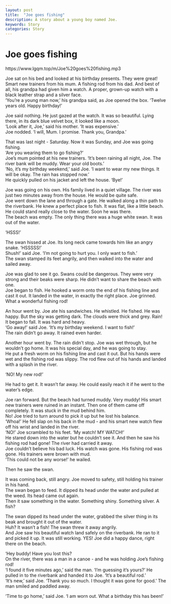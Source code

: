 ```yaml
---
layout: post
title:  "Joe goes fishing"
description: A story about a young boy named Joe.
keywords: Story 
categories: Story
---
```


# Joe goes fishing
<p>https://www.lgqm.top/m/Joe%20goes%20fishing.mp3</p>

Joe sat on his bed and looked at his birthday presents. They were great! Smart new trainers from his mum. A fishing rod from his dad. And best of all, his grandpa had given him a watch. A proper, grown-up watch with a black leather strap and a silver face.  
‘You’re a young man now,’ his grandpa said, as Joe opened the box. ‘Twelve years old. Happy birthday!’  

Joe said nothing. He just gazed at the watch. It was so beautiful. Lying there, in its dark blue velvet box, it looked like a moon.  
‘Look after it, Joe,’ said his mother. ‘It was expensive.’  
Joe nodded. ‘I will, Mum. I promise. Thank you, Grandpa.’  

That was last night - Saturday. Now it was Sunday, and Joe was going fishing.  
‘Are you wearing them to go fishing?’  
Joe’s mum pointed at his new trainers. ‘It’s been raining all night, Joe. The river bank will be muddy. Wear your old boots.’  
‘No, it’s my birthday weekend,’ said Joe. ‘I want to wear my new things. It will be okay. The rain has stopped now.’  
He quickly pulled on his jacket and left the house. ‘Bye!’  

Joe was going on his own. His family lived in a quiet village. The river was just two minutes away from the house. He would be quite safe.  
Joe went down the lane and through a gate. He walked along a thin path to the riverbank. He knew a perfect place to fish. It was flat, like a little beach. He could stand really close to the water.
Soon he was there.  
The beach was empty. The only thing there was a huge white swan. It was out of the water.  

‘HSSS!’  

The swan hissed at Joe. Its long neck came towards him like an angry snake. ‘HSSSSS!’  
Shush!’ said Joe. ‘I’m not going to hurt you. I only want to fish.’  
The swan stamped its feet angrily, and then walked into the water and sailed away.  

Joe was glad to see it go. Swans could be dangerous. They were very strong and their beaks were sharp. He didn’t want to share the beach with one.  
Joe began to fish. He hooked a worm onto the end of his fishing line and cast it out. It landed in the water, in exactly the right place. Joe grinned. What a wonderful fishing rod!  

An hour went by. Joe ate his sandwiches. He whistled. He fished. He was happy. But the sky was getting dark. The clouds were thick and grey. Rain! It began to fall. It was hard and heavy.  
‘Go away!’ said Joe. ‘It’s my birthday weekend. I want to fish!’  
The rain didn’t go away. It rained even harder.  

Another hour went by. The rain didn’t stop. Joe was wet through, but he wouldn’t go home. It was his special day, and he was going to stay.  
He put a fresh worm on his fishing line and cast it out. But his hands were wet and the fishing rod was slippy. The rod flew out of his hands and landed with a splash in the river.  

‘NO! My new rod!’  

He had to get it. It wasn’t far away. He could easily reach it if he went to the water’s edge.  

Joe ran forward. But the beach had turned muddy. Very muddy! His smart new trainers were ruined in an instant. Then one of them came off completely. It was stuck in the mud behind him.  
No! Joe tried to turn around to pick it up but he lost his balance.  
‘Whoa!’ He fell slap on his back in the mud - and his smart new watch flew off his wrist and landed in the river.  
‘NO!’ Joe scrambled to his feet. ‘My watch! MY WATCH!’  
He stared down into the water but he couldn’t see it. And then he saw his fishing rod had gone! The river had carried it away.  
Joe couldn’t believe his bad luck. His watch was gone. His fishing rod was gone. His trainers were brown with mud.  
‘This could not be any worse!’ he wailed.  

Then he saw the swan.  


It was coming back, still angry. Joe moved to safety, still holding his trainer in his hand.  
The swan began to feed. It dipped its head under the water and pulled at the weed. Its head came out again.  
Then it saw something in the water. Something shiny. Something silver. A fish?  

The swan dipped its head under the water, grabbed the silver thing in its beak and brought it out of the water.  
Huh? It wasn’t a fish! The swan threw it away angrily.  
And Joe saw his beautiful watch land safely on the riverbank. He ran to it and picked it up. It was still working. YES! Joe did a happy dance, right there on the beach.  

‘Hey buddy! Have you lost this?  
On the river, there was a man in a canoe - and he was holding Joe’s fishing rod!  
‘I found it five minutes ago,’ said the man. ‘I’m guessing it’s yours?’ He pulled in to the riverbank and handed it to Joe. ‘It’s a beautiful rod.’  
‘It’s new,’ said Joe. ‘Thank you so much. I thought it was gone for good.’
The man smiled and paddled away.  

‘Time to go home,’ said Joe. ‘I am worn out. What a birthday this has been!’

